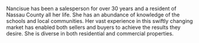 Nancisue has been a salesperson for over 30 years and a resident of Nassau County all her life. She has an abundance of knowledge of the schools and local communities.  Her vast experience in this swiftly changing market has enabled both sellers and buyers to achieve the results they desire. She is diverse in both residential and commercial properties.
